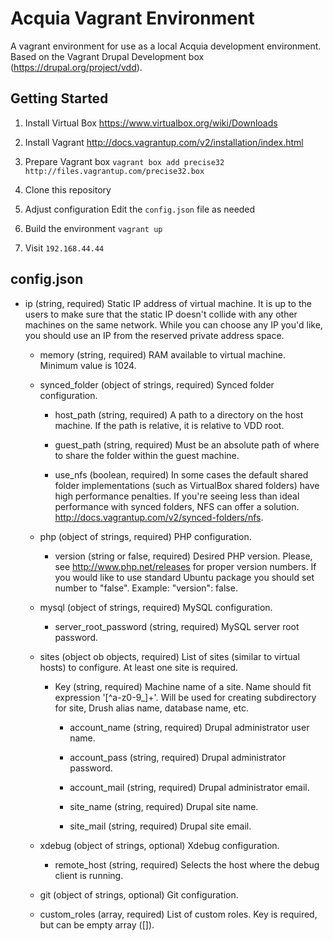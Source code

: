 # Acquia Vagrant Environment

A vagrant environment for use as a local Acquia development environment. Based on the Vagrant Drupal Development box (https://drupal.org/project/vdd).

## Getting Started
 1. Install Virtual Box 
   https://www.virtualbox.org/wiki/Downloads

 2. Install Vagrant 
   http://docs.vagrantup.com/v2/installation/index.html

 3. Prepare Vagrant box
    ```vagrant box add precise32 http://files.vagrantup.com/precise32.box```

 4. Clone this repository

 5. Adjust configuration
    Edit the ```config.json``` file as needed

 6. Build the environment
    ```vagrant up```

 7. Visit ```192.168.44.44```


## config.json 

* ip (string, required)
    Static IP address of virtual machine. It is up to the users to make sure
    that the static IP doesn't collide with any other machines on the same
    network. While you can choose any IP you'd like, you should use an IP from
    the reserved private address space.

  * memory (string, required)
    RAM available to virtual machine. Minimum value is 1024.

  * synced_folder (object of strings, required)
    Synced folder configuration.

      * host_path (string, required)
        A path to a directory on the host machine. If the path is relative, it
        is relative to VDD root.

      * guest_path (string, required)
        Must be an absolute path of where to share the folder within the guest
        machine.

      * use_nfs (boolean, required)
        In some cases the default shared folder implementations (such as
        VirtualBox shared folders) have high performance penalties. If you're
        seeing less than ideal performance with synced folders, NFS can offer a
        solution. http://docs.vagrantup.com/v2/synced-folders/nfs.

  * php (object of strings, required)
    PHP configuration.

      * version (string or false, required)
        Desired PHP version. Please, see http://www.php.net/releases for proper
        version numbers. If you would like to use standard Ubuntu package you
        should set number to "false". Example: "version": false.

  * mysql (object of strings, required)
    MySQL configuration.

      * server_root_password (string, required)
        MySQL server root password.

  * sites (object ob objects, required)
    List of sites (similar to virtual hosts) to configure. At least one site is
    required.

      * Key (string, required)
        Machine name of a site. Name should fit expression '[^a-z0-9_]+'. Will
        be used for creating subdirectory for site, Drush alias name, database
        name, etc.

          * account_name (string, required)
            Drupal administrator user name.

          * account_pass (string, required)
            Drupal administrator password.

          * account_mail (string, required)
            Drupal administrator email.

          * site_name (string, required)
            Drupal site name.

          * site_mail (string, required)
            Drupal site email.

  * xdebug (object of strings, optional)
    Xdebug configuration.

    * remote_host (string, required)
      Selects the host where the debug client is running.

  * git (object of strings, optional)
    Git configuration.

  * custom_roles (array, required)
    List of custom roles. Key is required, but can be empty array ([]).